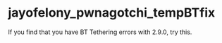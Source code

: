 # jayofelony_pwnagotchi_tempBTfix
If you find that you have BT Tethering errors with 2.9.0, try this. 
